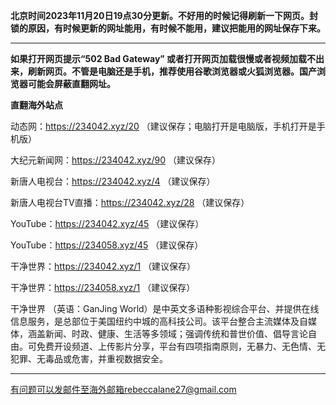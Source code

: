 **北京时间2023年11月20日19点30分更新。不好用的时候记得刷新一下网页。封锁的原因，有时候更新的网址能用，有时候不能用，建议把能用的网址保存下来。**

***

**如果打开网页提示“502 Bad Gateway” 或者打开网页加载很慢或者视频加载不出来，刷新网页。不管是电脑还是手机，推荐使用谷歌浏览器或火狐浏览器。国产浏览器可能会屏蔽直翻网址。**

**直翻海外站点**

动态网：https://234042.xyz/20 （建议保存；电脑打开是电脑版，手机打开是手机版）

大纪元新闻网：https://234042.xyz/90 （建议保存）

新唐人电视台：https://234042.xyz/4 （建议保存）

新唐人电视台TV直播：https://234042.xyz/28 （建议保存）

YouTube：https://234042.xyz/45 （建议保存）

YouTube：https://234058.xyz/45 （建议保存）

干净世界：https://234042.xyz/1 （建议保存）

干净世界：https://234058.xyz/1 （建议保存）

干净世界 （英语：GanJing World）是中英文多语种影视综合平台、并提供在线信息服务，是总部位于美国纽约中城的高科技公司。该平台整合主流媒体及自媒体，涵盖新闻、时政、健康、生活等多领域；强调传统和普世价值、倡导言论自由。可免费开设频道、上传影片分享，平台有四项指南原则，无暴力、无色情、无犯罪、无毒品或危害，并重视数据安全。


***


有问题可以发邮件至海外邮箱rebeccalane27@gmail.com

